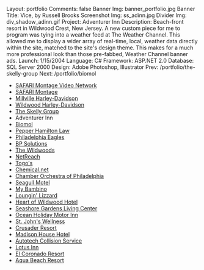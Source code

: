 Layout: portfolio
Comments: false
Banner Img: banner_portfolio.jpg
Banner Title: Vice, by Russell Brooks
Screenshot Img: ss_adinn.jpg
Divider Img: div_shadow_adinn.gif
Project: Adventurer Inn
Description: Beach-front resort in Wildwood Crest, New Jersey.  A new custom piece for me to program was tying into a weather feed at The Weather Channel. This allowed me to display a wider array of real-time, local, weather data  directly within the site, matched to the site's design theme.  This makes for a much more professional look than those pre-fabbed, Weather Channel banner ads.
Launch: 1/15/2004
Language: C#
Framework: ASP.NET 2.0
Database: SQL Server 2000
Design: Adobe Photoshop, Illustrator
Prev: /portfolio/the-skelly-group
Next: /portfolio/biomol

* [SAFARI Montage Video Network](/portfolio/)
* [SAFARI Montage](/portfolio/safari-montage)
* [Millville Harley-Davidson](/portfolio/millville-harley-davidson)
* [Wildwood Harley-Davidson](/portfolio/wildwood-harley-davidson)
* [The Skelly Group](/portfolio/the-skelly-group)
* Adventurer Inn
* [Biomol](/portfolio/biomol)
* [Pepper Hamilton Law](/portfolio/pepper-hamilton-law)
* [Philadelphia Eagles](/portfolio/philadelphia-eagles)
* [BP Solutions](/portfolio/bp-solutions)
* [The Wildwoods](/portfolio/the-wildwoods)
* [NetReach](/portfolio/netreach)
* [Togo's](/portfolio/togos)
* [Chemical.net](/portfolio/chemical-net)
* [Chamber Orchestra of Philadelphia](/portfolio/chamber-orchestra-of-philadelphia)
* [Seagull Motel](/portfolio/seagull-motel)
* [My Bambino](/portfolio/my-bambino)
* [Loungin' Lizzard](/portfolio/loungin-lizzard)
* [Heart of Wildwood Hotel](/portfolio/heart-of-wildwood-hotel)
* [Seashore Gardens Living Center](/portfolio/seashore-gardens-living-center)
* [Ocean Holiday Motor Inn](/portfolio/ocean-holiday-motor-inn)
* [St. John's Wellness](/portfolio/st-john-s-wellness)
* [Crusader Resort](/portfolio/crusader-resort)
* [Madison House Hotel](/portfolio/madison-house-hotel)
* [Autotech Collision Service](/portfolio/autotech-collision-service)
* [Lotus Inn](/portfolio/lotus-inn)
* [El Coronado Resort](/portfolio/el-coronado-resort)
* [Aqua Beach Resort](/portfolio/aqua-beach-resort)
